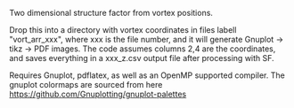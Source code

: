 Two dimensional structure factor from vortex positions.

Drop this into a directory with vortex coordinates in files labell "vort_arr_xxx", where xxx is the file number, and it will generate Gnuplot -> tikz -> PDF images. The code assumes columns 2,4 are the coordinates, and saves everything in a xxx_z.csv output file after processing with SF.

Requires Gnuplot, pdflatex, as well as an OpenMP supported compiler. The gnuplot colormaps are sourced from here https://github.com/Gnuplotting/gnuplot-palettes 
